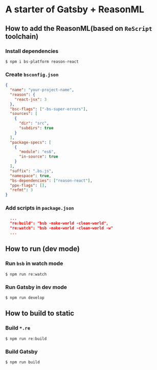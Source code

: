 # A starter of Gatsby + ReasonML

## How to add the ReasonML(based on `ReScript` toolchain)

### Install dependencies

```shell
$ npm i bs-platform reason-react
```

### Create `bsconfig.json`

```json
{
  "name": "your-project-name",
  "reason": {
    "react-jsx": 3
  },
  "bsc-flags": ["-bs-super-errors"],
  "sources": [
    {
      "dir": "src",
      "subdirs": true
    }
  ],
  "package-specs": [
    {
      "module": "es6",
      "in-source": true
    }
  ],
  "suffix": ".bs.js",
  "namespace": true,
  "bs-dependencies": ["reason-react"],
  "ppx-flags": [],
  "refmt": 3
}
```

### Add scripts in `package.json`

```json
  ...
  "re:build": "bsb -make-world -clean-world",
  "re:watch": "bsb -make-world -clean-world -w"
  ...
```

## How to run (dev mode)

### Run `bsb` in watch mode

```shell
$ npm run re:watch
```

### Run Gatsby in dev mode

```shell
$ npm run develop
```

## How to build to static

### Build `*.re`

```shell
$ npm run re:build
```

### Build Gatsby

```shell
$ npm run build
```